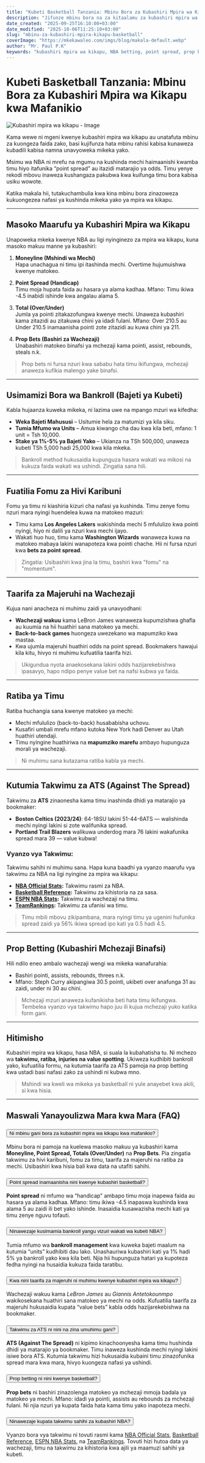 ```yaml
---
title: "Kubeti Basketball Tanzania: Mbinu Bora za Kubashiri Mpira wa Kikapu kwa Mafanikio"
description: "Jifunze mbinu bora na za kitaalamu za kubashiri mpira wa kikapu (NBA) kwa faida — kutoka point spread, prop bets hadi usimamizi wa bajeti yako."
date_created: "2025-09-25T16:10:00+03:00"
date_modified: "2025-10-06T11:25:10+03:00"
slug: "mbinu-za-kubashiri-mpira-kikapu-basketball"
coverImage: "https://mkekawaleo.com/imgs/blog/makala-default.webp"
author: "Mr. Paul P.K"
keywords: "kubashiri mpira wa kikapu, NBA betting, point spread, prop bets, bankroll, basketball betting Tanzania"
---
```



# Kubeti Basketball Tanzania: Mbinu Bora za Kubashiri Mpira wa Kikapu kwa Mafanikio

![Kubashiri mpira wa kikapu - Image](/imgs/blog/makala-default.webp)

Kama wewe ni mgeni kwenye kubashiri mpira wa kikapu au unatafuta mbinu za kuongeza faida zako, basi kujifunza hata mbinu rahisi kabisa kunaweza kubadili kabisa namna unavyoweka mikeka yako.

Msimu wa NBA ni mrefu na mgumu na kushinda mechi haimaanishi kwamba timu hiyo itafunika “point spread” au itazidi matarajio ya odds. Timu yenye rekodi mbovu inaweza kushangaza pakubwa kwa kuifunga timu bora kabisa usiku wowote.

Katika makala hii, tutakuchambulia kwa kina mbinu bora zinazoweza kukuongezea nafasi ya kushinda mikeka yako ya mpira wa kikapu.

---

## Masoko Maarufu ya Kubashiri Mpira wa Kikapu

Unapoweka mkeka kwenye NBA au ligi nyinginezo za mpira wa kikapu, kuna masoko makuu manne ya kubashiri:

1. **Moneyline (Mshindi wa Mechi)**  
  Hapa unachagua ni timu ipi itashinda mechi. Overtime hujumuishwa kwenye matokeo.

2. **Point Spread (Handicap)**  
  Timu moja hupata faida au hasara ya alama kadhaa. Mfano: Timu ikiwa -4.5 inabidi ishinde kwa angalau alama 5.

3. **Total (Over/Under)**  
  Jumla ya pointi zitakazofungwa kwenye mechi. Unaweza kubashiri kama zitazidi au zitakuwa chini ya idadi fulani. Mfano: Over 210.5 au Under 210.5 inamaanisha pointi zote zitazidi au kuwa chini ya 211.

4. **Prop Bets (Bashiri za Wachezaji)**  
  Unabashiri matokeo binafsi ya mchezaji kama pointi, assist, rebounds, steals n.k.

> Prop bets ni fursa nzuri kwa sababu hata timu ikifungwa, mchezaji anaweza kufikia malengo yake binafsi.

---

## Usimamizi Bora wa Bankroll (Bajeti ya Kubeti)

Kabla hujaanza kuweka mikeka, ni lazima uwe na mpango mzuri wa kifedha:

- **Weka Bajeti Mahususi** – Usitumie hela za matumizi ya kila siku.
- **Tumia Mfumo wa Units** – Amua kiwango cha dau kwa kila beti, mfano: 1 unit = Tsh 10,000.
- **Stake ya 1%-5% ya Bajeti Yako** – Ukianza na TSh 500,000, unaweza kubeti TSh 5,000 hadi 25,000 kwa kila mkeka.

> Bankroll method hukusaidia kupunguza hasara wakati wa mikosi na kukuza faida wakati wa ushindi. Zingatia sana hili.

---

## Fuatilia Fomu za Hivi Karibuni

Fomu ya timu ni kiashiria kizuri cha nafasi ya kushinda. Timu zenye fomu nzuri mara nyingi huendelea kuwa na matokeo mazuri:

- Timu kama **Los Angeles Lakers** wakishinda mechi 5 mfululizo kwa pointi nyingi, hiyo ni dalili ya nzuri kwa mechi ijayo.
- Wakati huo huo, timu kama **Washington Wizards** wanaweza kuwa na matokeo mabaya lakini wanapoteza kwa pointi chache. Hii ni fursa nzuri kwa **bets za point spread**.

> Zingatia: Usibashiri kwa jina la timu, bashiri kwa "fomu" na "momentum".

---

## Taarifa za Majeruhi na Wachezaji

Kujua nani anacheza ni muhimu zaidi ya unavyodhani:

- **Wachezaji wakuu** kama LeBron James wanaweza kupumzishwa ghafla au kuumia na hii huathiri sana matokeo ya mechi.
- **Back-to-back games** huongeza uwezekano wa mapumziko kwa mastaa.
- Kwa ujumla majeruhi huathiri odds na point spread. Bookmakers hawajui kila kitu, hivyo ni muhimu kufuatilia taarifa hizi.

> Ukigundua nyota anaekosekana lakini odds hazijarekebishwa ipasavyo, hapo ndipo penye value bet na nafsi kubwa ya faida.

---

## Ratiba ya Timu

Ratiba huchangia sana kwenye matokeo ya mechi:

- Mechi mfululizo (back-to-back) husababisha uchovu.
- Kusafiri umbali mrefu mfano kutoka New York hadi Denver au Utah huathiri utendaji.
- Timu nyingine huathiriwa na **mapumziko marefu** ambayo hupunguza morali ya wachezaji.

> Ni muhimu sana kutazama ratiba kabla ya mechi.

---

## Kutumia Takwimu za ATS (Against The Spread)

Takwimu za **ATS** zinaonesha kama timu inashinda dhidi ya matarajio ya bookmaker:

- **Boston Celtics (2023/24)**: 64-18SU lakini 51-44-6ATS — walishinda mechi nyingi lakini si zote walifunika spread.
- **Portland Trail Blazers** walikuwa underdog mara 76 lakini wakafunika spread mara 39 — value kubwa!

### Vyanzo vya Takwimu:

Takwimu sahihi ni muhimu sana. Hapa kuna baadhi ya vyanzo maarufu vya takwimu za NBA na ligi nyingine za mpira wa kikapu:
- **[NBA Official Stats](https://www.nba.com/stats/):** Takwimu rasmi za NBA.
- **[Basketball Reference](https://www.basketball-reference.com/):** Takwimu za kihistoria na za sasa.
- **[ESPN NBA Stats](https://www.espn.com/nba/stats):** Takwimu za wachezaji na timu.
- **[TeamRankings](https://www.teamrankings.com/nba/):** Takwimu za ufanisi wa timu.

> Timu mbili mbovu zikipambana, mara nyingi timu ya ugenini hufunika spread zaidi ya 56% ikiwa spread ipo kati ya 0.5 hadi 4.5.

---

## Prop Betting (Kubashiri Mchezaji Binafsi)

Hili ndilo eneo ambalo wachezaji wengi wa mikeka wanafurahia:

- Bashiri pointi, assists, rebounds, threes n.k.
- Mfano: Steph Curry akipangiwa 30.5 pointi, ukibeti over anafunga 31 au zaidi, under ni 30 au chini.

> Mchezaji mzuri anaweza kufanikisha beti hata timu ikifungwa. Tembelea vyanzo vya takwimu hapo juu ili kujua mchezaji yuko katika form gani.

---

## Hitimisho

Kubashiri mpira wa kikapu, hasa NBA, si suala la kubahatisha tu. Ni mchezo wa **takwimu, ratiba, injuries na value spotting**. Ukiweza kudhibiti bankroll yako, kufuatilia formu, na kutumia taarifa za ATS pamoja na prop betting kwa ustadi basi nafasi zako za ushindi ni kubwa mno.

> Mshindi wa kweli wa mikeka ya basketball ni yule anayebet kwa akili, si kwa hisia.

---

<section itemscope itemtype="https://schema.org/FAQPage">
  <h2><i class="fas fa-question-circle me-2 text-warning"></i> Maswali Yanayoulizwa Mara kwa Mara (FAQ)</h2>

  <div class="accordion accordion-flush" id="faqAccordion">
    <!-- FAQ 1 -->
    <div class="accordion-item" itemscope itemprop="mainEntity" itemtype="https://schema.org/Question">
      <h3 class="accordion-header" id="faqHeading1">
        <button class="accordion-button collapsed" type="button" data-bs-toggle="collapse" data-bs-target="#faqCollapse1" aria-expanded="false" aria-controls="faqCollapse1">
          <span itemprop="name">Ni mbinu gani bora za kubashiri mpira wa kikapu kwa mafanikio?</span>
        </button>
      </h3>
      <div id="faqCollapse1" class="accordion-collapse collapse" aria-labelledby="faqHeading1" data-bs-parent="#faqAccordion" itemscope itemprop="acceptedAnswer" itemtype="https://schema.org/Answer">
        <div class="accordion-body" itemprop="text">
          Mbinu bora ni pamoja na kuelewa masoko makuu ya kubashiri kama <strong>Moneyline, Point Spread, Totals (Over/Under)</strong> na <strong>Prop Bets</strong>. Pia zingatia takwimu za hivi karibuni, fomu za timu, taarifa za majeruhi na ratiba za mechi. Usibashiri kwa hisia bali kwa data na utafiti sahihi.
        </div>
      </div>
    </div>
    <!-- FAQ 2 -->
    <div class="accordion-item" itemscope itemprop="mainEntity" itemtype="https://schema.org/Question">
      <h3 class="accordion-header" id="faqHeading2">
        <button class="accordion-button collapsed" type="button" data-bs-toggle="collapse" data-bs-target="#faqCollapse2" aria-expanded="false" aria-controls="faqCollapse2">
          <span itemprop="name">Point spread inamaanisha nini kwenye kubashiri basketball?</span>
        </button>
      </h3>
      <div id="faqCollapse2" class="accordion-collapse collapse" aria-labelledby="faqHeading2" data-bs-parent="#faqAccordion" itemscope itemprop="acceptedAnswer" itemtype="https://schema.org/Answer">
        <div class="accordion-body" itemprop="text">
          <strong>Point spread</strong> ni mfumo wa “handicap” ambapo timu moja inapewa faida au hasara ya alama kadhaa. Mfano: timu ikiwa -4.5 inapaswa kushinda kwa alama 5 au zaidi ili bet yako ishinde. Inasaidia kusawazisha mechi kati ya timu zenye nguvu tofauti.
        </div>
      </div>
    </div>
    <!-- FAQ 3 -->
    <div class="accordion-item" itemscope itemprop="mainEntity" itemtype="https://schema.org/Question">
      <h3 class="accordion-header" id="faqHeading3">
        <button class="accordion-button collapsed" type="button" data-bs-toggle="collapse" data-bs-target="#faqCollapse3" aria-expanded="false" aria-controls="faqCollapse3">
          <span itemprop="name">Ninawezaje kusimamia bankroll yangu vizuri wakati wa kubeti NBA?</span>
        </button>
      </h3>
      <div id="faqCollapse3" class="accordion-collapse collapse" aria-labelledby="faqHeading3" data-bs-parent="#faqAccordion" itemscope itemprop="acceptedAnswer" itemtype="https://schema.org/Answer">
        <div class="accordion-body" itemprop="text">
          Tumia mfumo wa <strong>bankroll management</strong> kwa kuweka bajeti maalum na kutumia “units” kudhibiti dau lako. Unashauriwa kubashiri kati ya 1% hadi 5% ya bankroll yako kwa kila beti. Njia hii hupunguza hatari ya kupoteza fedha nyingi na husaidia kukuza faida taratibu.
        </div>
      </div>
    </div>
    <!-- FAQ 4 -->
    <div class="accordion-item" itemscope itemprop="mainEntity" itemtype="https://schema.org/Question">
      <h3 class="accordion-header" id="faqHeading4">
        <button class="accordion-button collapsed" type="button" data-bs-toggle="collapse" data-bs-target="#faqCollapse4" aria-expanded="false" aria-controls="faqCollapse4">
          <span itemprop="name">Kwa nini taarifa za majeruhi ni muhimu kwenye kubashiri mpira wa kikapu?</span>
        </button>
      </h3>
      <div id="faqCollapse4" class="accordion-collapse collapse" aria-labelledby="faqHeading4" data-bs-parent="#faqAccordion" itemscope itemprop="acceptedAnswer" itemtype="https://schema.org/Answer">
        <div class="accordion-body" itemprop="text">
          Wachezaji wakuu kama <em>LeBron James</em> au <em>Giannis Antetokounmpo</em> wakikosekana huathiri sana matokeo ya mechi na odds. Kufuatilia taarifa za majeruhi hukusaidia kupata “value bets” kabla odds hazijarekebishwa na bookmaker.
        </div>
      </div>
    </div>
    <!-- FAQ 5 -->
    <div class="accordion-item" itemscope itemprop="mainEntity" itemtype="https://schema.org/Question">
      <h3 class="accordion-header" id="faqHeading5">
        <button class="accordion-button collapsed" type="button" data-bs-toggle="collapse" data-bs-target="#faqCollapse5" aria-expanded="false" aria-controls="faqCollapse5">
          <span itemprop="name">Takwimu za ATS ni nini na zina umuhimu gani?</span>
        </button>
      </h3>
      <div id="faqCollapse5" class="accordion-collapse collapse" aria-labelledby="faqHeading5" data-bs-parent="#faqAccordion" itemscope itemprop="acceptedAnswer" itemtype="https://schema.org/Answer">
        <div class="accordion-body" itemprop="text">
          <strong>ATS (Against The Spread)</strong> ni kipimo kinachoonyesha kama timu hushinda dhidi ya matarajio ya bookmaker. Timu inaweza kushinda mechi nyingi lakini isiwe bora ATS. Kutumia takwimu hizi hukusaidia kubaini timu zinazofunika spread mara kwa mara, hivyo kuongeza nafasi ya ushindi.
        </div>
      </div>
    </div>
    <!-- FAQ 6 -->
    <div class="accordion-item" itemscope itemprop="mainEntity" itemtype="https://schema.org/Question">
      <h3 class="accordion-header" id="faqHeading6">
        <button class="accordion-button collapsed" type="button" data-bs-toggle="collapse" data-bs-target="#faqCollapse6" aria-expanded="false" aria-controls="faqCollapse6">
          <span itemprop="name">Prop betting ni nini kwenye basketball?</span>
        </button>
      </h3>
      <div id="faqCollapse6" class="accordion-collapse collapse" aria-labelledby="faqHeading6" data-bs-parent="#faqAccordion" itemscope itemprop="acceptedAnswer" itemtype="https://schema.org/Answer">
        <div class="accordion-body" itemprop="text">
          <strong>Prop bets</strong> ni bashiri zinazolenga matokeo ya mchezaji mmoja badala ya matokeo ya mechi. Mfano: idadi ya pointi, assists au rebounds za mchezaji fulani. Ni njia nzuri ya kupata faida hata kama timu yako inapoteza mechi.
        </div>
      </div>
    </div>
    <!-- FAQ 7 -->
    <div class="accordion-item" itemscope itemprop="mainEntity" itemtype="https://schema.org/Question">
      <h3 class="accordion-header" id="faqHeading7">
        <button class="accordion-button collapsed" type="button" data-bs-toggle="collapse" data-bs-target="#faqCollapse7" aria-expanded="false" aria-controls="faqCollapse7">
          <span itemprop="name">Ninawezaje kupata takwimu sahihi za kubashiri NBA?</span>
        </button>
      </h3>
      <div id="faqCollapse7" class="accordion-collapse collapse" aria-labelledby="faqHeading7" data-bs-parent="#faqAccordion" itemscope itemprop="acceptedAnswer" itemtype="https://schema.org/Answer">
        <div class="accordion-body" itemprop="text">
          Vyanzo bora vya takwimu ni tovuti rasmi kama <a href="https://www.nba.com/stats/" target="_blank" rel="noopener">NBA Official Stats</a>, <a href="https://www.basketball-reference.com/" target="_blank" rel="noopener">Basketball Reference</a>, <a href="https://www.espn.com/nba/stats" target="_blank" rel="noopener">ESPN NBA Stats</a>, na <a href="https://www.teamrankings.com/nba/" target="_blank" rel="noopener">TeamRankings</a>. Tovuti hizi hutoa data ya wachezaji, timu na takwimu za kihistoria kwa ajili ya maamuzi sahihi ya kubeti.
        </div>
      </div>
    </div>
  </div>
</section>
